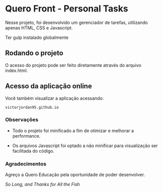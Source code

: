 # Quero Front - Personal Tasks

Nesse projeto, foi desenvolvido um gerenciador de tarefas, utilizando apenas HTML, CSS e Javascript.

Ter gulp instalado globalmente

## Rodando o projeto

O acesso do projeto pode ser feito diretamente através do arquivo index.html.

## Acesso da aplicação online

Você também visualizar a aplicação acessando:

```
victorjordan95.github.io
```

### Observações

 - Todo o projeto foi minificado a fim de otimizar e melhorar a performance.

 - Os arquivos Javascript foi optado a não minificar para visualização ser facilitada do código.


### Agradecimentos 

Agreço a Quero Educação pela oportunidade de poder desenvolver.

_So Long, and Thanks for All the Fish_


